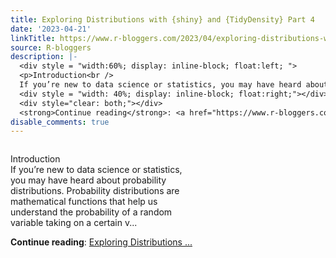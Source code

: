 ```yaml
---
title: Exploring Distributions with {shiny} and {TidyDensity} Part 4
date: '2023-04-21'
linkTitle: https://www.r-bloggers.com/2023/04/exploring-distributions-with-shiny-and-tidydensity-part-4/
source: R-bloggers
description: |-
  <div style = "width:60%; display: inline-block; float:left; ">
  <p>Introduction<br />
  If you’re new to data science or statistics, you may have heard about probability distributions. Probability distributions are mathematical functions that help us understand the probability of a random variable taking on a certain v...</p></div>
  <div style = "width: 40%; display: inline-block; float:right;"></div>
  <div style="clear: both;"></div>
  <strong>Continue reading</strong>: <a href="https://www.r-bloggers.com/2023/04/exploring-distributions-with-shiny-and-tidydensity-part-4/">Exploring Distributions ...
disable_comments: true
---
```

<div style = "width:60%; display: inline-block; float:left; ">
<p>Introduction<br />
If you’re new to data science or statistics, you may have heard about probability distributions. Probability distributions are mathematical functions that help us understand the probability of a random variable taking on a certain v...</p></div>
<div style = "width: 40%; display: inline-block; float:right;"></div>
<div style="clear: both;"></div>
<strong>Continue reading</strong>: <a href="https://www.r-bloggers.com/2023/04/exploring-distributions-with-shiny-and-tidydensity-part-4/">Exploring Distributions ...